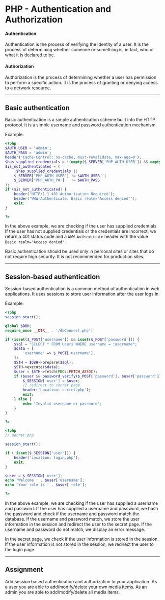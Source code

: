 # PHP - Authentication and Authorization

#### Authentication

Authentication is the process of verifying the identity of a user. It is the process of determining whether someone or something is, in fact, who or what it is declared to be.

#### Authorization

Authorization is the process of determining whether a user has permission to perform a specific action. It is the process of granting or denying access to a network resource.

---

## Basic authentication

Basic authentication is a simple authentication scheme built into the HTTP protocol. It is a simple username and password authentication mechanism.

Example:

```php
<?php
$AUTH_USER = 'admin';
$AUTH_PASS = 'admin';
header('Cache-Control: no-cache, must-revalidate, max-age=0');
$has_supplied_credentials = !(empty($_SERVER['PHP_AUTH_USER']) && empty($_SERVER['PHP_AUTH_PW']));
$is_not_authenticated = (
    !$has_supplied_credentials ||
    $_SERVER['PHP_AUTH_USER'] != $AUTH_USER ||
    $_SERVER['PHP_AUTH_PW']   != $AUTH_PASS
);
if ($is_not_authenticated) {
    header('HTTP/1.1 401 Authorization Required');
    header('WWW-Authenticate: Basic realm="Access denied"');
    exit;
}

?>
```
In the above example, we are checking if the user has supplied credentials. If the user has not supplied credentials or the credentials are incorrect, we return a 401 status code and a `WWW-Authenticate` header with the value `Basic realm="Access denied"`.

Basic authentication should be used only in personal sites or sites that do not require high security. It is not recommended for production sites.

---

## Session-based authentication

Session-based authentication is a common method of authentication in web applications. It uses sessions to store user information after the user logs in.

Example:

```php
<?php
session_start();

global $DBH;
require_once __DIR__ . '/dbConnect.php';

if (isset($_POST['username']) && isset($_POST['password'])) {
    $sql = "SELECT * FROM Users WHERE username = :username";
    $data = [
        'username' => $_POST['username'],
    ];
    $STH = $DBH->prepare($sql);
    $STH->execute($data);
    $user = $STH->fetch(PDO::FETCH_ASSOC);
    if ($user && password_verify($_POST['password'], $user['password'])) {
        $_SESSION['user'] = $user;
        // redirect to secret page
        header('Location: secret.php');
        exit;
    } else {
        echo 'Invalid username or password';
    }
}

?>
```

```php
<?php
// secret.php

session_start();

if (!isset($_SESSION['user'])) {
    header('Location: login.php');
    exit;
}

$user = $_SESSION['user'];
echo 'Welcome ' . $user['username'];
echo 'Your role is ' . $user['role'];

?>
```

In the above example, we are checking if the user has supplied a username and password. If the user has supplied a username and password, we hash the password and check if the username and password match the database. If the username and password match, we store the user information in the session and redirect the user to the secret page. If the username and password do not match, we display an error message.

In the secret page, we check if the user information is stored in the session. If the user information is not stored in the session, we redirect the user to the login page.

---

## Assignment

Add session based authentication and authorization to your application. As a user you are able to add/modify/delete your own media items. As an admin you are able to add/modify/delete all media items.


